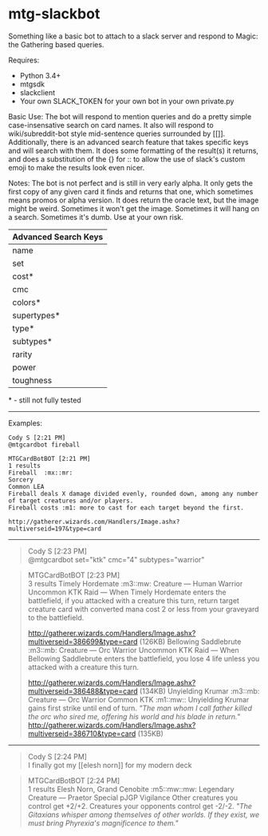# mtg-slackbot
Something like a basic bot to attach to a slack server and respond to Magic: the Gathering based queries.

Requires:
* Python 3.4+
* mtgsdk
* slackclient
* Your own SLACK_TOKEN for your own bot in your own private.py

Basic Use:
The bot will respond to mention queries and do a pretty simple case-insensative search on card names. It also will respond to wiki/subreddit-bot style mid-sentence queries surrounded by [[<name>]]. Additionally, there is an advanced search feature that takes specific keys and will search with them. It does some formatting of the result(s) it returns, and does a substitution of the {} for :: to allow the use of slack's custom emoji to make the results look even nicer.

Notes:
The bot is not perfect and is still in very early alpha. It only gets the first copy of any given card it finds and returns that one, which sometimes means promos or alpha version. It does return the oracle text, but the image might be weird. Sometimes it won't get the image. Sometimes it will hang on a search. Sometimes it's dumb. Use at your own risk.

| Advanced Search Keys  |
| ---- |
| name |
| set  |
| cost* |
| cmc  |
| colors* |
| supertypes* |
| type* |
| subtypes* |
| rarity |
| power |
| toughness |

\* - still not fully tested

---
Examples:
```
Cody S [2:21 PM]  
@mtgcardbot fireball

MTGCardBotBOT [2:21 PM]  
1 results
Fireball  :mx::mr:
Sorcery
Common LEA
Fireball deals X damage divided evenly, rounded down, among any number of target creatures and/or players.
Fireball costs :m1: more to cast for each target beyond the first.

http://gatherer.wizards.com/Handlers/Image.ashx?multiverseid=197&type=card
```
---

>Cody S [2:23 PM]  
>@mtgcardbot set="ktk" cmc="4" subtypes="warrior"

>MTGCardBotBOT [2:23 PM]  
>3 results
>Timely Hordemate  :m3::mw:
>Creature — Human Warrior
>Uncommon KTK
>Raid — When Timely Hordemate enters the battlefield, if you attacked with a creature this turn, return target creature card with converted mana cost 2 or less from your graveyard to the battlefield.
>
>http://gatherer.wizards.com/Handlers/Image.ashx?multiverseid=386699&type=card (126KB) 
>Bellowing Saddlebrute  :m3::mb:
>Creature — Orc Warrior
>Uncommon KTK
>Raid — When Bellowing Saddlebrute enters the battlefield, you lose 4 life unless you attacked with a creature this turn.
>
>http://gatherer.wizards.com/Handlers/Image.ashx?multiverseid=386488&type=card (134KB) 
>Unyielding Krumar  :m3::mb:
>Creature — Orc Warrior
>Common KTK
>:m1::mw:: Unyielding Krumar gains first strike until end of turn.
>_"The man whom I call father killed the orc who sired me, offering his world and his blade in return."_
>http://gatherer.wizards.com/Handlers/Image.ashx?multiverseid=386710&type=card (135KB)

---

>Cody S [2:24 PM]  
>I finally got my [[elesh norn]] for my modern deck

>MTGCardBotBOT [2:24 PM]  
>1 results
>Elesh Norn, Grand Cenobite  :m5::mw::mw:
>Legendary Creature — Praetor
>Special pJGP
>Vigilance
>Other creatures you control get +2/+2.
>Creatures your opponents control get -2/-2.
>_"The Gitaxians whisper among themselves of other worlds. If they exist, we must bring Phyrexia's magnificence to them."_
